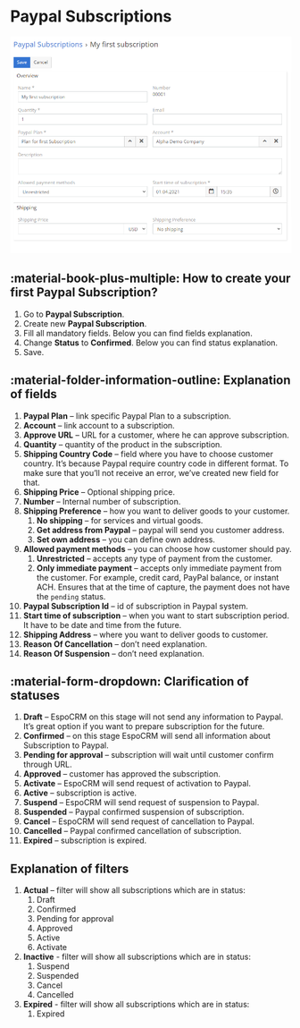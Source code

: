 # Paypal Subscriptions
![Paypal Subscriptions](../../images/paypal-subscriptions.png "Paypal Subscriptions")

## :material-book-plus-multiple: How to create your first Paypal Subscription?
1.	Go to **Paypal Subscription**.
2.	Create new **Paypal Subscription**.
3.	Fill all mandatory fields. Below you can find fields explanation.
4.	Change **Status** to **Confirmed**. Below you can find status explanation.
5.	Save.

## :material-folder-information-outline: Explanation of fields
1.	**Paypal Plan** – link specific Paypal Plan to a subscription.
2.	**Account** – link account to a subscription.
3.	**Approve URL** – URL for a customer, where he can approve subscription.
4.	**Quantity** – quantity of the product in the subscription.
5.	**Shipping Country Code** – field where you have to choose customer country. It’s because Paypal require country code in different format. To make sure that you’ll not receive an error, we’ve created new field for that.
6.	**Shipping Price** – Optional shipping price.
7.	**Number** – Internal number of subscription.
8.	**Shipping Preference** – how you want to deliver goods to your customer.
    1.	**No shipping** – for services and virtual goods.
    2. **Get address from Paypal** – paypal will send you customer address.
    3. **Set own address** – you can define own address.
9.	**Allowed payment methods** – you can choose how customer should pay.
    1. **Unrestricted** – accepts any type of payment from the customer.
    2. **Only immediate payment** – accepts only immediate payment from the customer. For example, credit card, PayPal balance, or instant ACH. Ensures that at the time of capture, the payment does not have the `pending` status.
10.	**Paypal Subscription Id** – id of subscription in Paypal system.
11.	**Start time of subscription** – when you want to start subscription period. It have to be date and time from the future. 
12.	**Shipping Address** – where you want to deliver goods to customer.
13.	**Reason Of Cancellation** – don’t need explanation.
14.	**Reason Of Suspension** – don’t need explanation.

## :material-form-dropdown: Clarification of statuses
1.	**Draft** – EspoCRM on this stage will not send any information to Paypal. It’s great option if you want to prepare subscription for the future.
2.	**Confirmed** – on this stage EspoCRM will send all information about Subscription to Paypal.
3.	**Pending for approval** – subscription will wait until customer confirm through URL.
4.	**Approved** – customer has approved the subscription.
5.	**Activate** – EspoCRM will send request of activation to Paypal.
6.	**Active** – subscription is active.
7.	**Suspend** – EspoCRM will send request of suspension to Paypal.
8.	**Suspended** – Paypal confirmed suspension of subscription.
9.	**Cancel** – EspoCRM will send request of cancellation to Paypal.
10.	**Cancelled** – Paypal confirmed cancellation of subscription.
11.	**Expired** – subscription is expired.

## Explanation of filters
1.	**Actual** – filter will show all subscriptions which are in status:
    1. Draft
    2. Confirmed
    3. Pending for approval
    4. Approved
    5. Active
    6. Activate
2. **Inactive** - filter will show all subscriptions which are in status:
    1. Suspend
    2. Suspended
    3. Cancel
    4. Cancelled
3.	**Expired** - filter will show all subscriptions which are in status:
    1. Expired
